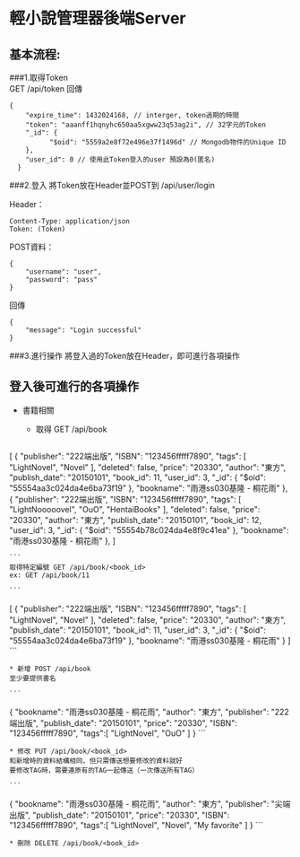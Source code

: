 # 輕小說管理器後端Server #
## 基本流程: ##
###1.取得Token  
GET /api/token 回傳  

```  
{  
	"expire_time": 1432024168, // interger, token過期的時間      
	"token": "aaanff1hqnyhc650aa5xgww23q53ag2i", // 32字元的Token    
	"_id": {    
          "$oid": "5559a2e8f72e496e37f1496d" // Mongodb物件的Unique ID    
    },    
    "user_id": 0 // 使用此Token登入的user 預設為0(匿名)    
  }
```

###2.登入
將Token放在Header並POST到 /api/user/login

Header：

```
Content-Type: application/json
Token: (Token)
```
POST資料：

```
{
	"username": "user",
	"password": "pass"
}
```
回傳

```
{
    "message": "Login successful"
}

```

###3.進行操作
將登入過的Token放在Header，即可進行各項操作


## 登入後可進行的各項操作
* 書籍相關 
    * 取得 GET /api/book
    
    ```
[
    {
        "publisher": "222端出版",
        "ISBN": "123456fffff7890",
        "tags": [
            "LightNovel",
            "Novel"
        ],
        "deleted": false,
        "price": "20330",
        "author": "東方",
        "publish_date": "20150101",
        "book_id": 11,
        "user_id": 3,
        "_id": {
            "$oid": "55554aa3c024da4e6ba73f19"
        },
        "bookname": "雨港ss030基隆 - 桐花雨"
    },
    {
        "publisher": "222端出版",
        "ISBN": "123456fffff7890",
        "tags": [
            "LightNooooovel",
            "OuO",
            "HentaiBooks"
        ],
        "deleted": false,
        "price": "20330",
        "author": "東方",
        "publish_date": "20150101",
        "book_id": 12,
        "user_id": 3,
        "_id": {
            "$oid": "55554b78c024da4e8f9c41ea"
        },
        "bookname": "雨港ss030基隆 - 桐花雨"
    },
]
    
    ```
    取得特定編號 GET /api/book/<book_id>  
    ex: GET /api/book/11
    
    ```
[
    {
        "publisher": "222端出版",
        "ISBN": "123456fffff7890",
        "tags": [
            "LightNovel",
            "Novel"
        ],
        "deleted": false,
        "price": "20330",
        "author": "東方",
        "publish_date": "20150101",
        "book_id": 11,
        "user_id": 3,
        "_id": {
            "$oid": "55554aa3c024da4e6ba73f19"
        },
        "bookname": "雨港ss030基隆 - 桐花雨"
    }
]
    ```
    
     
    * 新增 POST /api/book  
    至少要提供書名
    
    ```   
{
    "bookname": "雨港ss030基隆 - 桐花雨",
    "author": "東方",
    "publisher": "222端出版",
    "publish_date": "20150101",
    "price": "20330",
    "ISBN": "123456fffff7890",
    "tags":[
      "LightNovel",
      "OuO"
    ]
}
    ```

    * 修改 PUT /api/book/<book_id>  
    和新增時的資料結構相同，但只需傳送想要修改的資料就好  
    要修改TAG時，需要連原有的TAG一起傳送（一次傳送所有TAG）
    
    ```
{
    "bookname": "雨港ss030基隆 - 桐花雨",
    "author": "東方",
    "publisher": "尖端出版",
    "publish_date": "20150101",
    "price": "20330",
    "ISBN": "123456fffff7890",
    "tags":[
        "LightNovel",
        "Novel",
        "My favorite"
    ]
}
    ```
    
    * 刪除 DELETE /api/book/<book_id>
    
    